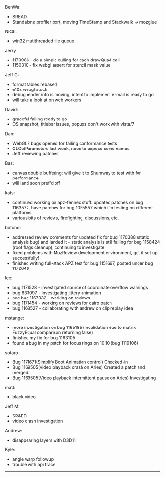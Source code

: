 BenWa:
* SREAD
* Standalone profiler port, moving TimeStamp and Stackwalk -> mozglue



Nical:
* win32 mutithreaded tile queue



Jerry
* 1170966 - do a simple culling for each drawQuad call
* 1150310 - fix webgl assert for stencil mask value 



Jeff G:
* format tables rebased
* e10s webgl stuck
* debug render info is moving, intent to implement e-mail is ready to go
* will take a look at on web workers



David:
* graceful failing ready to go
* OS snapshot, titlebar issues, popups don't work with vista/7



Dan:
* WebGL2 bugs opened for failing conformance tests
* GLGetParameters last week, need to expose some names
* Jeff reviewing patches



Bas:
* canvas double buffering; will give it to Shumway to test with for performance
* will land soon pref'd off



kats:
* continued working on apz-fennec stuff. updated patches on bug 1163572, have patches for bug 1055557 which i'm testing on different platforms
* various bits of reviews, firefighting, discussions, etc.



botond:
  - addressed review comments for updated fix for bug 1170388 (static analysis bug) and landed it
          - static analysis is still failing for bug 1158424 (root flags cleanup), continuing to investigate
  - fixed problems with MozReview development environment, got it set up successfully!
  - finished writing full-stack APZ test for bug 1151667, posted under bug 1172648



lee:
* bug 1171528 - investigated source of coordinate overflow warnings
* bug 633097 - investigating jittery animation
* sec bug 1167332 - working on reviews
* bug 1171454 - working on reviews for cairo patch
* bug 1168527 - collaborating with andrew on clip replay idea



mstange:
* more investigation on bug 1165185 (invalidation due to matrix FuzzyEqual comparison returning false)
* finished my fix for bug 1163105
* found a bug in my patch for focus rings on 10.10 (bug 1119106)



sotaro
* Bug 1171671(Simplify Boot Animation control) Checked-in
* Bug 1169505(video playback crash on Aries) Created a patch and merged.
* Bug 1169505(Video playback intermittent pause on Aries) Investigating



matt:
* black video



Jeff M:
* SR&ED
* video crash investigation



Andrew:
* disappearing layers with D3D11



Kyle:
* angle warp followup
* trouble with api trace



________________


